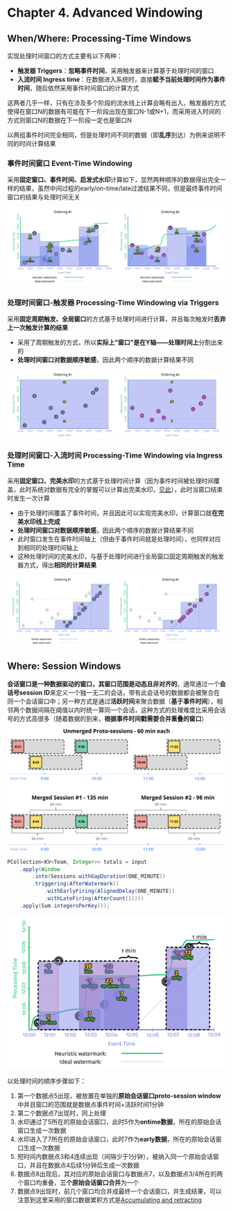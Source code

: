 # Chapter 4. Advanced Windowing

## When/Where: Processing-Time Windows

实现处理时间窗口的方式主要有以下两种：

- **触发器 Triggers**：**忽略事件时间**，采用触发器来计算基于处理时间的窗口
- **入流时间 Ingress time**：在数据进入系统时，直接**赋予当前处理时间作为事件时间**，随后依然采用事件时间窗口的计算方式

这两者几乎一样，只有在涉及多个阶段的流水线上计算会略有出入，触发器的方式使得在窗口N的数据有可能在下一阶段出现在窗口N-1或N+1，而采用进入时间的方式则窗口N的数据在下一阶段一定也是窗口N

以两组事件时间完全相同，但是处理时间不同的数据（即**乱序**到达）为例来说明不同的时间计算结果

### 事件时间窗口 Event-Time Windowing

采用**固定窗口、事件时间、启发式水印**计算如下，显然两种顺序的数据得出完全一样的结果，虽然中间过程的early/on-time/late过渡结果不同，但是最终事件时间窗口的结果与处理时间无关

![4.2](images/4.2.gif)

### 处理时间窗口-触发器 Processing-Time Windowing via Triggers

采用**固定周期触发、全局窗口**的方式基于处理时间进行计算，并且每次触发时**丢弃上一次触发计算的结果**

- 采用了周期触发的方式，所以**实际上"窗口"是在Y轴——处理时间上**分割出来的
- **处理时间窗口对数据顺序敏感**，因此两个顺序的数据计算结果不同

![4.3](images/4.3.gif)

### 处理时间窗口-入流时间 Processing-Time Windowing via Ingress Time

采用**固定窗口、完美水印**的方式基于处理时间计算（因为事件时间被处理时间覆盖，此时系统对数据有完全的掌握可以计算出完美水印，[见此](03.Watermarks.md#完美水印的构建-Perfect-Watermark-Creation)），此时当窗口结束时发生一次计算

- 由于处理时间覆盖了事件时间，并且因此可以实现完美水印，计算窗口就**在完美水印线上完成**
- **处理时间窗口对数据顺序敏感**，因此两个顺序的数据计算结果不同
- 此时窗口发生在事件时间轴上（但由于事件时间就是处理时间），也同样对应到相同的处理时间轴上
- 这种处理时间的完美水印，与基于处理时间进行全局窗口固定周期触发的触发器方式，得出**相同的计算结果**

![4.4](images/4.4.gif)

## Where: Session Windows

**会话窗口是一种数据驱动的窗口，其窗口范围是动态且非对齐的**，通常通过一个**会话号session ID**来定义一个独一无二的会话，带有此会话号的数据都会被聚合在同一个会话窗口中；另一种方式是通过**活跃时间**来聚合数据（**基于事件时间**），相邻两个数据间隔在阈值以内时统一算同一个会话，这种方式的处理难度比采用会话号的方式高很多（随着数据的到来，**根据事件时间戳需要合并重叠的窗口**）

![4.5](images/4.5.png)

```java
PCollection<KV<Team, Integer>> totals = input
    .apply(Window
        .into(Sessions.withGapDuration(ONE_MINUTE))
        .triggering(AfterWatermark()
            .withEarlyFiring(AlignedDelay(ONE_MINUTE))
            .withLateFiring(AfterCount(1))))
    .apply(Sum.integersPerKey());
```

![4.7](images/4.7.gif)

以处理时间的顺序步骤如下：

1. 第一个数据点5出现，被放置在单独的**原始会话窗口proto-session window**中并且窗口的范围就是数据点事件时间+活跃时间1分钟
2. 第二个数据点7出现时，同上处理
3. 水印通过了5所在的原始会话窗口，此时5作为**ontime数据**，所在的原始会话窗口生成一次数据
4. 水印进入了7所在的原始会话窗口，此时7作为**early数据**，所在的原始会话窗口生成一次数据
5. 短时间内数据点3和4连续出现（间隔少于1分钟），被纳入同一个原始会话窗口，并且在数据点4后续1分钟后生成一次数据
6. 数据点8出现后，其对应的原始会话窗口与数据点7，以及数据点3/4所在的两个窗口均重叠，**三个原始会话窗口合并**为一个
7. 数据点9出现时，前几个窗口均合并成最终一个会话窗口，并生成结果，可以注意到这里采用的窗口数据累积方式是[Accumulating and retracting](https://github.com/JasonYuchen/notes/blob/master/streamingsystems/02.What_Where_When_How.md#how-accumulation)
